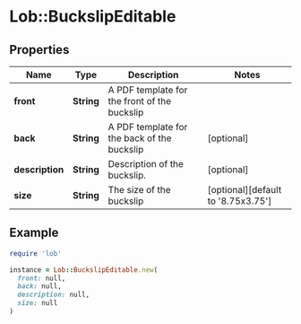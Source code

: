 # Lob::BuckslipEditable

## Properties

| Name | Type | Description | Notes |
| ---- | ---- | ----------- | ----- |
| **front** | **String** | A PDF template for the front of the buckslip |  |
| **back** | **String** | A PDF template for the back of the buckslip | [optional] |
| **description** | **String** | Description of the buckslip. | [optional] |
| **size** | **String** | The size of the buckslip | [optional][default to &#39;8.75x3.75&#39;] |

## Example

```ruby
require 'lob'

instance = Lob::BuckslipEditable.new(
  front: null,
  back: null,
  description: null,
  size: null
)
```


